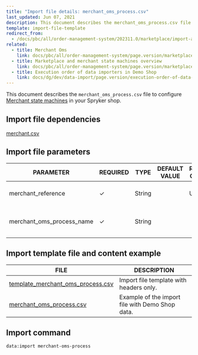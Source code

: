 ```yaml
---
title: "Import file details: merchant_oms_process.csv"
last_updated: Jun 07, 2021
description: This document describes the merchant_oms_process.csv file to configure Merchant state machines in your Spryker shop.
template: import-file-template
redirect_from:
  - /docs/pbc/all/order-management-system/202311.0/marketplace/import-and-export-data/file-details-merchant_oms_process.csv.html
related:
  - title: Merchant Oms
    link: docs/pbc/all/order-management-system/page.version/marketplace/merchant-oms.html
  - title: Marketplace and merchant state machines overview
    link: docs/pbc/all/order-management-system/page.version/marketplace/marketplace-order-management-feature-overview/marketplace-and-merchant-state-machines-overview/marketplace-and-merchant-state-machines-overview.html
  - title: Execution order of data importers in Demo Shop
    link: docs/dg/dev/data-import/page.version/execution-order-of-data-importers.html
---
```


This document describes the `merchant_oms_process.csv` file to configure [Merchant state machines](/docs/pbc/all/order-management-system/latest/marketplace/marketplace-order-management-feature-overview/marketplace-and-merchant-state-machines-overview/marketplace-and-merchant-state-machines-overview.html#merchant-state-machine) in your Spryker shop.

## Import file dependencies

[merchant.csv](/docs/pbc/all/merchant-management/{{site.version}}/marketplace/import-and-export-data/import-file-details-merchant.csv.html)


## Import file parameters


| PARAMETER  | REQUIRED | TYPE | DEFAULT VALUE | REQUIREMENTS OR COMMENTS | DESCRIPTION   |
| --------------- | ---------- | ------- | ------------ | -------------- | ----------------------- |
| merchant_reference        | &check;             | String   |                   | Unique                       | Identifier of the merchant in the system. |
| merchant_oms_process_name | &check;             | String   |                   |                              | Name of the merchant state machine.       |


## Import template file and content example

| FILE         | DESCRIPTION       |
| ------------------------ | ------------------------ |
| [template_merchant_oms_process.csv](https://spryker.s3.eu-central-1.amazonaws.com/docs/Developer+Guide/Back-End/Data+Manipulation/Data+Ingestion/Data+Import/Data+Import+Categories/Marketplace+setup/template_merchant_oms_process.csv) | Import file template with headers only.         |
| [merchant_oms_process.csv](https://spryker.s3.eu-central-1.amazonaws.com/docs/Developer+Guide/Back-End/Data+Manipulation/Data+Ingestion/Data+Import/Data+Import+Categories/Marketplace+setup/merchant_oms_process.csv) | Example of the import file with Demo Shop data. |

## Import command

```bash
data:import merchant-oms-process
```
